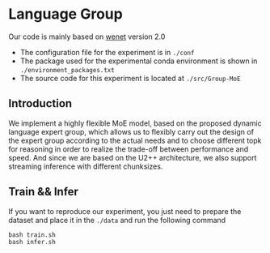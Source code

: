 # Language Group
Our code is mainly based on [wenet](https://github.com/wenet-e2e/wenet) version 2.0

- The configuration file for the experiment is in `./conf`
- The package used for the experimental conda environment is shown in `./environment_packages.txt`
- The source code for this experiment is located at `./src/Group-MoE`

## Introduction
We implement a highly flexible MoE model, based on the proposed dynamic language expert group, which allows us to flexibly carry out the design of the expert group according to the actual needs and to choose different topk for reasoning in order to realize the trade-off between performance and speed. And since we are based on the U2++ architecture, we also support streaming inference with different chunksizes.
## Train && Infer
If you want to reproduce our experiment, you just need to prepare the dataset and place it in the `./data` and run the following command
```
bash train.sh
bash infer.sh
```